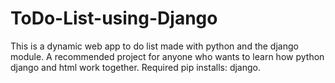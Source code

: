 # ToDo-List-using-Django
This is a dynamic web app to do list made with python and the django module. A recommended project for anyone who wants to learn how python django and html work together.
Required pip installs: django. 
